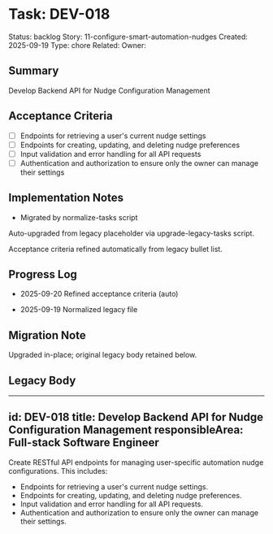 # Task: DEV-018
Status: backlog
Story: 11-configure-smart-automation-nudges
Created: 2025-09-19
Type: chore
Related:
Owner:

## Summary
Develop Backend API for Nudge Configuration Management

## Acceptance Criteria

- [ ] Endpoints for retrieving a user's current nudge settings
- [ ] Endpoints for creating, updating, and deleting nudge preferences
- [ ] Input validation and error handling for all API requests
- [ ] Authentication and authorization to ensure only the owner can manage their settings

## Implementation Notes
- Migrated by normalize-tasks script

Auto-upgraded from legacy placeholder via upgrade-legacy-tasks script.


Acceptance criteria refined automatically from legacy bullet list.
## Progress Log
- 2025-09-20 Refined acceptance criteria (auto)

- 2025-09-19 Normalized legacy file
## Migration Note
Upgraded in-place; original legacy body retained below.

## Legacy Body
---
id: DEV-018
title: Develop Backend API for Nudge Configuration Management
responsibleArea: Full-stack Software Engineer
---
Create RESTful API endpoints for managing user-specific automation nudge configurations. This includes:
*   Endpoints for retrieving a user's current nudge settings.
*   Endpoints for creating, updating, and deleting nudge preferences.
*   Input validation and error handling for all API requests.
*   Authentication and authorization to ensure only the owner can manage their settings.